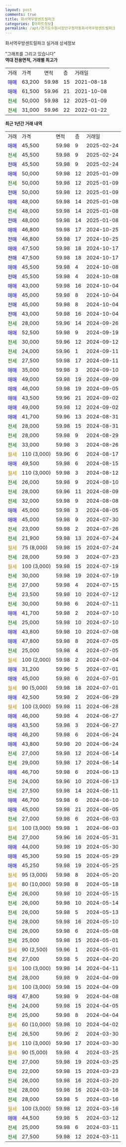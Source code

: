 ```yaml
---
layout: post
comments: true
title: 화서역우방센트럴파크
categories: [아파트정보]
permalink: /apt/경기도수원시장안구정자동화서역우방센트럴파크
---
```


화서역우방센트럴파크 실거래 상세정보

<script type="text/javascript">
  google.charts.load('current', {'packages':['line', 'corechart']});
  google.charts.setOnLoadCallback(drawChart);

  function drawChart() {
    var data = new google.visualization.DataTable();
    data.addColumn('date', '거래일');
    data.addColumn('number', "매매");
    data.addColumn('number', "전세");
    data.addColumn('number', "전매");

    data.addRows([[new Date(Date.parse("2025-02-24")), 45500, null, null], [new Date(Date.parse("2025-02-24")), null, 45500, null], [new Date(Date.parse("2025-02-24")), null, null, 45500], [new Date(Date.parse("2025-01-09")), 50000, null, null], [new Date(Date.parse("2025-01-09")), null, 50000, null], [new Date(Date.parse("2025-01-09")), null, null, 50000], [new Date(Date.parse("2025-01-08")), 48000, null, null], [new Date(Date.parse("2025-01-08")), null, 48000, null], [new Date(Date.parse("2025-01-08")), null, null, 48000], [new Date(Date.parse("2024-10-25")), 46800, null, null], [new Date(Date.parse("2024-10-25")), null, null, 46800], [new Date(Date.parse("2024-10-17")), 47500, null, null], [new Date(Date.parse("2024-10-17")), null, null, 47500], [new Date(Date.parse("2024-10-08")), 45500, null, null], [new Date(Date.parse("2024-10-08")), null, null, 45500], [new Date(Date.parse("2024-10-04")), 43000, null, null], [new Date(Date.parse("2024-10-04")), 45000, null, null], [new Date(Date.parse("2024-10-04")), null, null, 45000], [new Date(Date.parse("2024-10-04")), null, null, 43000], [new Date(Date.parse("2024-09-26")), null, 28000, null], [new Date(Date.parse("2024-09-19")), 52500, null, null], [new Date(Date.parse("2024-09-12")), null, 30000, null], [new Date(Date.parse("2024-09-11")), null, 24000, null], [new Date(Date.parse("2024-09-11")), null, 27500, null], [new Date(Date.parse("2024-09-10")), 35000, null, null], [new Date(Date.parse("2024-09-09")), 49000, null, null], [new Date(Date.parse("2024-09-05")), 46000, null, null], [new Date(Date.parse("2024-09-02")), 43500, null, null], [new Date(Date.parse("2024-09-02")), 49000, null, null], [new Date(Date.parse("2024-08-31")), 41700, null, null], [new Date(Date.parse("2024-08-31")), null, 28000, null], [new Date(Date.parse("2024-08-29")), null, 28000, null], [new Date(Date.parse("2024-08-26")), null, 33000, null], [new Date(Date.parse("2024-08-17")), null, null, null], [new Date(Date.parse("2024-08-15")), 49500, null, null], [new Date(Date.parse("2024-08-12")), null, null, null], [new Date(Date.parse("2024-08-10")), null, 26000, null], [new Date(Date.parse("2024-08-09")), null, 28000, null], [new Date(Date.parse("2024-08-08")), null, 32000, null], [new Date(Date.parse("2024-08-05")), 45000, null, null], [new Date(Date.parse("2024-07-30")), 45000, null, null], [new Date(Date.parse("2024-07-26")), null, 23000, null], [new Date(Date.parse("2024-07-24")), null, 21900, null], [new Date(Date.parse("2024-07-24")), null, null, null], [new Date(Date.parse("2024-07-23")), null, 28000, null], [new Date(Date.parse("2024-07-19")), null, null, null], [new Date(Date.parse("2024-07-19")), null, 30000, null], [new Date(Date.parse("2024-07-15")), null, 27000, null], [new Date(Date.parse("2024-07-12")), null, 23500, null], [new Date(Date.parse("2024-07-11")), null, 30000, null], [new Date(Date.parse("2024-07-10")), 41700, null, null], [new Date(Date.parse("2024-07-10")), null, 25000, null], [new Date(Date.parse("2024-07-08")), 43800, null, null], [new Date(Date.parse("2024-07-05")), 47800, null, null], [new Date(Date.parse("2024-07-05")), null, 25000, null], [new Date(Date.parse("2024-07-04")), null, null, null], [new Date(Date.parse("2024-07-01")), 31200, null, null], [new Date(Date.parse("2024-07-01")), 45000, null, null], [new Date(Date.parse("2024-07-01")), null, null, null], [new Date(Date.parse("2024-06-29")), 42500, null, null], [new Date(Date.parse("2024-06-28")), null, null, null], [new Date(Date.parse("2024-06-27")), 46000, null, null], [new Date(Date.parse("2024-06-27")), 43500, null, null], [new Date(Date.parse("2024-06-24")), 46200, null, null], [new Date(Date.parse("2024-06-24")), 43800, null, null], [new Date(Date.parse("2024-06-14")), null, 27000, null], [new Date(Date.parse("2024-06-14")), null, 29000, null], [new Date(Date.parse("2024-06-13")), 46700, null, null], [new Date(Date.parse("2024-06-13")), null, 24000, null], [new Date(Date.parse("2024-06-11")), null, 27500, null], [new Date(Date.parse("2024-06-10")), 46700, null, null], [new Date(Date.parse("2024-06-05")), 45000, null, null], [new Date(Date.parse("2024-06-03")), null, 27000, null], [new Date(Date.parse("2024-06-03")), null, null, null], [new Date(Date.parse("2024-05-31")), null, 27000, null], [new Date(Date.parse("2024-05-30")), 44000, null, null], [new Date(Date.parse("2024-05-29")), 45300, null, null], [new Date(Date.parse("2024-05-25")), 45250, null, null], [new Date(Date.parse("2024-05-20")), null, null, null], [new Date(Date.parse("2024-05-18")), null, null, null], [new Date(Date.parse("2024-05-15")), null, 26000, null], [new Date(Date.parse("2024-05-14")), null, 26000, null], [new Date(Date.parse("2024-05-13")), null, 26000, null], [new Date(Date.parse("2024-05-10")), null, 28000, null], [new Date(Date.parse("2024-05-08")), null, 26000, null], [new Date(Date.parse("2024-05-01")), null, 25000, null], [new Date(Date.parse("2024-05-01")), null, null, null], [new Date(Date.parse("2024-04-20")), null, 27000, null], [new Date(Date.parse("2024-04-11")), null, null, null], [new Date(Date.parse("2024-04-09")), null, 28000, null], [new Date(Date.parse("2024-04-09")), null, null, null], [new Date(Date.parse("2024-04-08")), 47800, null, null], [new Date(Date.parse("2024-04-05")), null, 24000, null], [new Date(Date.parse("2024-04-04")), null, 25000, null], [new Date(Date.parse("2024-04-02")), null, null, null], [new Date(Date.parse("2024-03-30")), null, 26500, null], [new Date(Date.parse("2024-03-30")), null, null, null], [new Date(Date.parse("2024-03-25")), null, null, null], [new Date(Date.parse("2024-03-25")), null, 27000, null], [new Date(Date.parse("2024-03-23")), null, 22000, null], [new Date(Date.parse("2024-03-20")), null, 26000, null], [new Date(Date.parse("2024-03-16")), null, 28000, null], [new Date(Date.parse("2024-03-16")), null, 28000, null], [new Date(Date.parse("2024-03-16")), null, null, null], [new Date(Date.parse("2024-03-12")), 44500, null, null], [new Date(Date.parse("2024-03-11")), null, 25000, null], [new Date(Date.parse("2024-03-11")), null, 27500, null]]);

    var options = {
      hAxis: {
        format: 'yyyy/MM/dd'
      },    
      lineWidth: 0,
      pointsVisible: true,    
      title: '최근 1년간 유형별 실거래가 분포',
      legend: { position: 'bottom' }
    };

    var formatter = new google.visualization.NumberFormat({pattern:'###,###'} );
    formatter.format(data, 1);
    formatter.format(data, 2);
    
    setTimeout(function() {
        var chart = new google.visualization.LineChart(document.getElementById('columnchart_material'));
        chart.draw(data, (options));
        document.getElementById('loading').style.display = 'none';
    }, 200);
  }
</script>


<div id="loading" style="z-index:20; display: block; margin-left: 0px">"그래프를 그리고 있습니다"</div>
<div id="columnchart_material" style="width: 95%; margin-left: 0px; display: block"></div>
<!-- contents start -->
<b>역대 전용면적, 거래별 최고가</b>
<table class="sortable">
    <tr>
      <td>거래</td>
      <td>가격</td>
      <td>면적</td>
      <td>층</td>
      <td>거래일</td>
    </tr>
        <tr>
          <td><a style="color: blue">매매</a></td>
          <td>63,200</td>
          <td>59.98</td>
          <td>15</td>
          <td>2021-08-18</td>
        </tr>            <tr>
          <td><a style="color: blue">매매</a></td>
          <td>61,500</td>
          <td>59.96</td>
          <td>21</td>
          <td>2021-10-08</td>
        </tr>        
        <tr>
              <td><a style="color: darkgreen">전세</a></td>
              <td>50,000</td>
              <td>59.98</td>
              <td>12</td>
              <td>2025-01-09</td>
            </tr>            <tr>
              <td><a style="color: darkgreen">전세</a></td>
              <td>31,000</td>
              <td>59.96</td>
              <td>22</td>
              <td>2022-01-22</td>
            </tr>        
    
</table>

<b>최근 1년간 거래 내역</b>

<table class="sortable">
    <tr>
      <td>거래</td>
      <td>가격</td>
      <td>면적</td>
      <td>층</td>
      <td>거래일</td>
    </tr>
    <tr>
      <td><a style="color: blue">매매</a></td>
      <td>45,500</td>
      <td>59.98</td>
      <td>9</td>
      <td>2025-02-24</td>
    </tr>          <tr>
      <td><a style="color: darkgreen">전세</a></td>
      <td>45,500</td>
      <td>59.98</td>
      <td>9</td>
      <td>2025-02-24</td>
    </tr>          <tr>
      <td><a style="color: darkblue">전매</a></td>
      <td>45,500</td>
      <td>59.98</td>
      <td>9</td>
      <td>2025-02-24</td>
    </tr>          <tr>
      <td><a style="color: blue">매매</a></td>
      <td>50,000</td>
      <td>59.98</td>
      <td>12</td>
      <td>2025-01-09</td>
    </tr>          <tr>
      <td><a style="color: darkgreen">전세</a></td>
      <td>50,000</td>
      <td>59.98</td>
      <td>12</td>
      <td>2025-01-09</td>
    </tr>          <tr>
      <td><a style="color: darkblue">전매</a></td>
      <td>50,000</td>
      <td>59.98</td>
      <td>12</td>
      <td>2025-01-09</td>
    </tr>          <tr>
      <td><a style="color: blue">매매</a></td>
      <td>48,000</td>
      <td>59.98</td>
      <td>14</td>
      <td>2025-01-08</td>
    </tr>          <tr>
      <td><a style="color: darkgreen">전세</a></td>
      <td>48,000</td>
      <td>59.98</td>
      <td>14</td>
      <td>2025-01-08</td>
    </tr>          <tr>
      <td><a style="color: darkblue">전매</a></td>
      <td>48,000</td>
      <td>59.98</td>
      <td>14</td>
      <td>2025-01-08</td>
    </tr>          <tr>
      <td><a style="color: blue">매매</a></td>
      <td>46,800</td>
      <td>59.98</td>
      <td>17</td>
      <td>2024-10-25</td>
    </tr>          <tr>
      <td><a style="color: darkblue">전매</a></td>
      <td>46,800</td>
      <td>59.98</td>
      <td>17</td>
      <td>2024-10-25</td>
    </tr>          <tr>
      <td><a style="color: blue">매매</a></td>
      <td>47,500</td>
      <td>59.98</td>
      <td>18</td>
      <td>2024-10-17</td>
    </tr>          <tr>
      <td><a style="color: darkblue">전매</a></td>
      <td>47,500</td>
      <td>59.98</td>
      <td>18</td>
      <td>2024-10-17</td>
    </tr>          <tr>
      <td><a style="color: blue">매매</a></td>
      <td>45,500</td>
      <td>59.98</td>
      <td>4</td>
      <td>2024-10-08</td>
    </tr>          <tr>
      <td><a style="color: darkblue">전매</a></td>
      <td>45,500</td>
      <td>59.98</td>
      <td>4</td>
      <td>2024-10-08</td>
    </tr>          <tr>
      <td><a style="color: blue">매매</a></td>
      <td>43,000</td>
      <td>59.98</td>
      <td>16</td>
      <td>2024-10-04</td>
    </tr>          <tr>
      <td><a style="color: blue">매매</a></td>
      <td>45,000</td>
      <td>59.98</td>
      <td>8</td>
      <td>2024-10-04</td>
    </tr>          <tr>
      <td><a style="color: darkblue">전매</a></td>
      <td>45,000</td>
      <td>59.98</td>
      <td>8</td>
      <td>2024-10-04</td>
    </tr>          <tr>
      <td><a style="color: darkblue">전매</a></td>
      <td>43,000</td>
      <td>59.98</td>
      <td>16</td>
      <td>2024-10-04</td>
    </tr>          <tr>
      <td><a style="color: darkgreen">전세</a></td>
      <td>28,000</td>
      <td>59.96</td>
      <td>14</td>
      <td>2024-09-26</td>
    </tr>          <tr>
      <td><a style="color: blue">매매</a></td>
      <td>52,500</td>
      <td>59.98</td>
      <td>9</td>
      <td>2024-09-19</td>
    </tr>          <tr>
      <td><a style="color: darkgreen">전세</a></td>
      <td>30,000</td>
      <td>59.96</td>
      <td>12</td>
      <td>2024-09-12</td>
    </tr>          <tr>
      <td><a style="color: darkgreen">전세</a></td>
      <td>24,000</td>
      <td>59.96</td>
      <td>1</td>
      <td>2024-09-11</td>
    </tr>          <tr>
      <td><a style="color: darkgreen">전세</a></td>
      <td>27,500</td>
      <td>59.98</td>
      <td>17</td>
      <td>2024-09-11</td>
    </tr>          <tr>
      <td><a style="color: blue">매매</a></td>
      <td>35,000</td>
      <td>59.98</td>
      <td>3</td>
      <td>2024-09-10</td>
    </tr>          <tr>
      <td><a style="color: blue">매매</a></td>
      <td>49,000</td>
      <td>59.98</td>
      <td>19</td>
      <td>2024-09-09</td>
    </tr>          <tr>
      <td><a style="color: blue">매매</a></td>
      <td>46,000</td>
      <td>59.98</td>
      <td>19</td>
      <td>2024-09-05</td>
    </tr>          <tr>
      <td><a style="color: blue">매매</a></td>
      <td>43,500</td>
      <td>59.96</td>
      <td>21</td>
      <td>2024-09-02</td>
    </tr>          <tr>
      <td><a style="color: blue">매매</a></td>
      <td>49,000</td>
      <td>59.98</td>
      <td>12</td>
      <td>2024-09-02</td>
    </tr>          <tr>
      <td><a style="color: blue">매매</a></td>
      <td>41,700</td>
      <td>59.96</td>
      <td>13</td>
      <td>2024-08-31</td>
    </tr>          <tr>
      <td><a style="color: darkgreen">전세</a></td>
      <td>28,000</td>
      <td>59.98</td>
      <td>15</td>
      <td>2024-08-31</td>
    </tr>          <tr>
      <td><a style="color: darkgreen">전세</a></td>
      <td>28,000</td>
      <td>59.98</td>
      <td>9</td>
      <td>2024-08-29</td>
    </tr>          <tr>
      <td><a style="color: darkgreen">전세</a></td>
      <td>33,000</td>
      <td>59.98</td>
      <td>3</td>
      <td>2024-08-26</td>
    </tr>          <tr>
      <td><a style="color: darkgoldenrod">월세</a></td>
      <td>110 (3,000)</td>
      <td>59.96</td>
      <td>6</td>
      <td>2024-08-17</td>
    </tr>          <tr>
      <td><a style="color: blue">매매</a></td>
      <td>49,500</td>
      <td>59.98</td>
      <td>6</td>
      <td>2024-08-15</td>
    </tr>          <tr>
      <td><a style="color: darkgoldenrod">월세</a></td>
      <td>110 (3,000)</td>
      <td>59.98</td>
      <td>3</td>
      <td>2024-08-12</td>
    </tr>          <tr>
      <td><a style="color: darkgreen">전세</a></td>
      <td>26,000</td>
      <td>59.98</td>
      <td>9</td>
      <td>2024-08-10</td>
    </tr>          <tr>
      <td><a style="color: darkgreen">전세</a></td>
      <td>28,000</td>
      <td>59.96</td>
      <td>11</td>
      <td>2024-08-09</td>
    </tr>          <tr>
      <td><a style="color: darkgreen">전세</a></td>
      <td>32,000</td>
      <td>59.98</td>
      <td>9</td>
      <td>2024-08-08</td>
    </tr>          <tr>
      <td><a style="color: blue">매매</a></td>
      <td>45,000</td>
      <td>59.98</td>
      <td>3</td>
      <td>2024-08-05</td>
    </tr>          <tr>
      <td><a style="color: blue">매매</a></td>
      <td>45,000</td>
      <td>59.98</td>
      <td>9</td>
      <td>2024-07-30</td>
    </tr>          <tr>
      <td><a style="color: darkgreen">전세</a></td>
      <td>23,000</td>
      <td>59.98</td>
      <td>2</td>
      <td>2024-07-26</td>
    </tr>          <tr>
      <td><a style="color: darkgreen">전세</a></td>
      <td>21,900</td>
      <td>59.98</td>
      <td>13</td>
      <td>2024-07-24</td>
    </tr>          <tr>
      <td><a style="color: darkgoldenrod">월세</a></td>
      <td>75 (8,000)</td>
      <td>59.98</td>
      <td>15</td>
      <td>2024-07-24</td>
    </tr>          <tr>
      <td><a style="color: darkgreen">전세</a></td>
      <td>28,000</td>
      <td>59.98</td>
      <td>3</td>
      <td>2024-07-23</td>
    </tr>          <tr>
      <td><a style="color: darkgoldenrod">월세</a></td>
      <td>100 (3,000)</td>
      <td>59.98</td>
      <td>15</td>
      <td>2024-07-19</td>
    </tr>          <tr>
      <td><a style="color: darkgreen">전세</a></td>
      <td>30,000</td>
      <td>59.98</td>
      <td>19</td>
      <td>2024-07-19</td>
    </tr>          <tr>
      <td><a style="color: darkgreen">전세</a></td>
      <td>27,000</td>
      <td>59.98</td>
      <td>4</td>
      <td>2024-07-15</td>
    </tr>          <tr>
      <td><a style="color: darkgreen">전세</a></td>
      <td>23,500</td>
      <td>59.98</td>
      <td>10</td>
      <td>2024-07-12</td>
    </tr>          <tr>
      <td><a style="color: darkgreen">전세</a></td>
      <td>30,000</td>
      <td>59.98</td>
      <td>6</td>
      <td>2024-07-11</td>
    </tr>          <tr>
      <td><a style="color: blue">매매</a></td>
      <td>41,700</td>
      <td>59.98</td>
      <td>2</td>
      <td>2024-07-10</td>
    </tr>          <tr>
      <td><a style="color: darkgreen">전세</a></td>
      <td>25,000</td>
      <td>59.98</td>
      <td>10</td>
      <td>2024-07-10</td>
    </tr>          <tr>
      <td><a style="color: blue">매매</a></td>
      <td>43,800</td>
      <td>59.98</td>
      <td>10</td>
      <td>2024-07-08</td>
    </tr>          <tr>
      <td><a style="color: blue">매매</a></td>
      <td>47,800</td>
      <td>59.98</td>
      <td>8</td>
      <td>2024-07-05</td>
    </tr>          <tr>
      <td><a style="color: darkgreen">전세</a></td>
      <td>25,000</td>
      <td>59.98</td>
      <td>4</td>
      <td>2024-07-05</td>
    </tr>          <tr>
      <td><a style="color: darkgoldenrod">월세</a></td>
      <td>100 (2,000)</td>
      <td>59.98</td>
      <td>2</td>
      <td>2024-07-04</td>
    </tr>          <tr>
      <td><a style="color: blue">매매</a></td>
      <td>31,200</td>
      <td>59.96</td>
      <td>5</td>
      <td>2024-07-01</td>
    </tr>          <tr>
      <td><a style="color: blue">매매</a></td>
      <td>45,000</td>
      <td>59.98</td>
      <td>6</td>
      <td>2024-07-01</td>
    </tr>          <tr>
      <td><a style="color: darkgoldenrod">월세</a></td>
      <td>90 (5,000)</td>
      <td>59.98</td>
      <td>18</td>
      <td>2024-07-01</td>
    </tr>          <tr>
      <td><a style="color: blue">매매</a></td>
      <td>42,500</td>
      <td>59.98</td>
      <td>2</td>
      <td>2024-06-29</td>
    </tr>          <tr>
      <td><a style="color: darkgoldenrod">월세</a></td>
      <td>100 (3,000)</td>
      <td>59.98</td>
      <td>11</td>
      <td>2024-06-28</td>
    </tr>          <tr>
      <td><a style="color: blue">매매</a></td>
      <td>46,000</td>
      <td>59.98</td>
      <td>4</td>
      <td>2024-06-27</td>
    </tr>          <tr>
      <td><a style="color: blue">매매</a></td>
      <td>43,500</td>
      <td>59.98</td>
      <td>3</td>
      <td>2024-06-27</td>
    </tr>          <tr>
      <td><a style="color: blue">매매</a></td>
      <td>46,200</td>
      <td>59.98</td>
      <td>6</td>
      <td>2024-06-24</td>
    </tr>          <tr>
      <td><a style="color: blue">매매</a></td>
      <td>43,800</td>
      <td>59.98</td>
      <td>20</td>
      <td>2024-06-24</td>
    </tr>          <tr>
      <td><a style="color: darkgreen">전세</a></td>
      <td>27,000</td>
      <td>59.98</td>
      <td>12</td>
      <td>2024-06-14</td>
    </tr>          <tr>
      <td><a style="color: darkgreen">전세</a></td>
      <td>29,000</td>
      <td>59.98</td>
      <td>17</td>
      <td>2024-06-14</td>
    </tr>          <tr>
      <td><a style="color: blue">매매</a></td>
      <td>46,700</td>
      <td>59.98</td>
      <td>6</td>
      <td>2024-06-13</td>
    </tr>          <tr>
      <td><a style="color: darkgreen">전세</a></td>
      <td>24,000</td>
      <td>59.96</td>
      <td>10</td>
      <td>2024-06-13</td>
    </tr>          <tr>
      <td><a style="color: darkgreen">전세</a></td>
      <td>27,500</td>
      <td>59.98</td>
      <td>14</td>
      <td>2024-06-11</td>
    </tr>          <tr>
      <td><a style="color: blue">매매</a></td>
      <td>46,700</td>
      <td>59.98</td>
      <td>6</td>
      <td>2024-06-10</td>
    </tr>          <tr>
      <td><a style="color: blue">매매</a></td>
      <td>45,000</td>
      <td>59.98</td>
      <td>21</td>
      <td>2024-06-05</td>
    </tr>          <tr>
      <td><a style="color: darkgreen">전세</a></td>
      <td>27,000</td>
      <td>59.98</td>
      <td>6</td>
      <td>2024-06-03</td>
    </tr>          <tr>
      <td><a style="color: darkgoldenrod">월세</a></td>
      <td>100 (3,000)</td>
      <td>59.98</td>
      <td>1</td>
      <td>2024-06-03</td>
    </tr>          <tr>
      <td><a style="color: darkgreen">전세</a></td>
      <td>27,000</td>
      <td>59.96</td>
      <td>16</td>
      <td>2024-05-31</td>
    </tr>          <tr>
      <td><a style="color: blue">매매</a></td>
      <td>44,000</td>
      <td>59.98</td>
      <td>19</td>
      <td>2024-05-30</td>
    </tr>          <tr>
      <td><a style="color: blue">매매</a></td>
      <td>45,300</td>
      <td>59.98</td>
      <td>15</td>
      <td>2024-05-29</td>
    </tr>          <tr>
      <td><a style="color: blue">매매</a></td>
      <td>45,250</td>
      <td>59.98</td>
      <td>19</td>
      <td>2024-05-25</td>
    </tr>          <tr>
      <td><a style="color: darkgoldenrod">월세</a></td>
      <td>95 (3,000)</td>
      <td>59.98</td>
      <td>8</td>
      <td>2024-05-20</td>
    </tr>          <tr>
      <td><a style="color: darkgoldenrod">월세</a></td>
      <td>80 (10,000)</td>
      <td>59.98</td>
      <td>8</td>
      <td>2024-05-18</td>
    </tr>          <tr>
      <td><a style="color: darkgreen">전세</a></td>
      <td>26,000</td>
      <td>59.98</td>
      <td>10</td>
      <td>2024-05-15</td>
    </tr>          <tr>
      <td><a style="color: darkgreen">전세</a></td>
      <td>26,000</td>
      <td>59.98</td>
      <td>10</td>
      <td>2024-05-14</td>
    </tr>          <tr>
      <td><a style="color: darkgreen">전세</a></td>
      <td>26,000</td>
      <td>59.98</td>
      <td>5</td>
      <td>2024-05-13</td>
    </tr>          <tr>
      <td><a style="color: darkgreen">전세</a></td>
      <td>28,000</td>
      <td>59.98</td>
      <td>16</td>
      <td>2024-05-10</td>
    </tr>          <tr>
      <td><a style="color: darkgreen">전세</a></td>
      <td>26,000</td>
      <td>59.98</td>
      <td>6</td>
      <td>2024-05-08</td>
    </tr>          <tr>
      <td><a style="color: darkgreen">전세</a></td>
      <td>25,000</td>
      <td>59.98</td>
      <td>15</td>
      <td>2024-05-01</td>
    </tr>          <tr>
      <td><a style="color: darkgoldenrod">월세</a></td>
      <td>90 (2,500)</td>
      <td>59.96</td>
      <td>1</td>
      <td>2024-05-01</td>
    </tr>          <tr>
      <td><a style="color: darkgreen">전세</a></td>
      <td>27,000</td>
      <td>59.98</td>
      <td>5</td>
      <td>2024-04-20</td>
    </tr>          <tr>
      <td><a style="color: darkgoldenrod">월세</a></td>
      <td>100 (3,000)</td>
      <td>59.98</td>
      <td>14</td>
      <td>2024-04-11</td>
    </tr>          <tr>
      <td><a style="color: darkgreen">전세</a></td>
      <td>28,000</td>
      <td>59.98</td>
      <td>9</td>
      <td>2024-04-09</td>
    </tr>          <tr>
      <td><a style="color: darkgoldenrod">월세</a></td>
      <td>100 (3,000)</td>
      <td>59.98</td>
      <td>15</td>
      <td>2024-04-09</td>
    </tr>          <tr>
      <td><a style="color: blue">매매</a></td>
      <td>47,800</td>
      <td>59.98</td>
      <td>9</td>
      <td>2024-04-08</td>
    </tr>          <tr>
      <td><a style="color: darkgreen">전세</a></td>
      <td>24,000</td>
      <td>59.98</td>
      <td>15</td>
      <td>2024-04-05</td>
    </tr>          <tr>
      <td><a style="color: darkgreen">전세</a></td>
      <td>25,000</td>
      <td>59.98</td>
      <td>8</td>
      <td>2024-04-04</td>
    </tr>          <tr>
      <td><a style="color: darkgoldenrod">월세</a></td>
      <td>60 (10,000)</td>
      <td>59.98</td>
      <td>10</td>
      <td>2024-04-02</td>
    </tr>          <tr>
      <td><a style="color: darkgreen">전세</a></td>
      <td>26,500</td>
      <td>59.96</td>
      <td>2</td>
      <td>2024-03-30</td>
    </tr>          <tr>
      <td><a style="color: darkgoldenrod">월세</a></td>
      <td>110 (3,000)</td>
      <td>59.98</td>
      <td>17</td>
      <td>2024-03-30</td>
    </tr>          <tr>
      <td><a style="color: darkgoldenrod">월세</a></td>
      <td>90 (5,000)</td>
      <td>59.98</td>
      <td>4</td>
      <td>2024-03-25</td>
    </tr>          <tr>
      <td><a style="color: darkgreen">전세</a></td>
      <td>27,000</td>
      <td>59.98</td>
      <td>19</td>
      <td>2024-03-25</td>
    </tr>          <tr>
      <td><a style="color: darkgreen">전세</a></td>
      <td>22,000</td>
      <td>59.98</td>
      <td>15</td>
      <td>2024-03-23</td>
    </tr>          <tr>
      <td><a style="color: darkgreen">전세</a></td>
      <td>26,000</td>
      <td>59.98</td>
      <td>16</td>
      <td>2024-03-20</td>
    </tr>          <tr>
      <td><a style="color: darkgreen">전세</a></td>
      <td>28,000</td>
      <td>59.98</td>
      <td>16</td>
      <td>2024-03-16</td>
    </tr>          <tr>
      <td><a style="color: darkgreen">전세</a></td>
      <td>28,000</td>
      <td>59.98</td>
      <td>5</td>
      <td>2024-03-16</td>
    </tr>          <tr>
      <td><a style="color: darkgoldenrod">월세</a></td>
      <td>100 (3,000)</td>
      <td>59.98</td>
      <td>12</td>
      <td>2024-03-16</td>
    </tr>          <tr>
      <td><a style="color: blue">매매</a></td>
      <td>44,500</td>
      <td>59.98</td>
      <td>5</td>
      <td>2024-03-12</td>
    </tr>          <tr>
      <td><a style="color: darkgreen">전세</a></td>
      <td>25,000</td>
      <td>59.98</td>
      <td>6</td>
      <td>2024-03-11</td>
    </tr>          <tr>
      <td><a style="color: darkgreen">전세</a></td>
      <td>27,500</td>
      <td>59.98</td>
      <td>12</td>
      <td>2024-03-11</td>
    </tr>      </table>
<!-- contents end -->    

